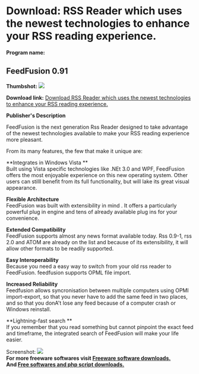 # Download: RSS Reader which uses the newest technologies to enhance your RSS reading experience.

**Program name:**

## FeedFusion 0.91

  
**Thumbshot:** ![](http://www.freewarefiles.com/screenshot/feedfusion_md.gif)   
  
**Download link:** [Download RSS Reader which uses the newest technologies to enhance your RSS reading experience.](http://freesoftwares.boysofts.com/FeedFusion_program_23919.html)  
  


**Publisher's Description**  
  


FeedFusion is the next generation Rss Reader designed to take advantage of the newest technologies available to make your RSS reading experience more pleasant. 

From its many features, the few that make it unique are:

**Integrates in Windows Vista **  
Built using Vista specific technologies like .NEt 3.0 and WPF, FeedFusion offers the most enjoyable experience on this new operating system. Other users can stilll benefit from its full functionality, but will lake its great visual appearance.

**Flexible Architecture**  
FeedFusion was built with extensibility in mind . It offers a particularly powerful plug in engine and tens of already available plug ins for your convenience.

**Extended Compatibility**  
FeedFusion supports almost any news format available today. Rss 0.9-1, rss 2.0 and ATOM are already on the list and because of its extensibility, it will allow other formats to be readily supported.

**Easy Interoperability**  
Because you need a easy way to switch from your old rss reader to FeedFusion. feedfusion supports OPML file import. 

**Increased Reliability**  
Feedfusion allows syncronisation between multiple computers using OPMl import-export, so that you never have to add the same feed in two places, and so that you donA't lose any feed because of a computer crash or Windows reinstall.

**Lightning-fast search **  
If you remember that you read something but cannot pinpoint the exact feed and timeframe, the integrated search of FeedFusion will make your life easier.

  
  
Screenshot: ![](http://www.freewarefiles.com/screenshot/feedfusion.gif)   
**For more freeware softwares visit [Freeware software downloads.](http://freesoftwares.boysofts.com/)**   
**And [Free softwares and php script downloads.](http://www.boysofts.com/)**

